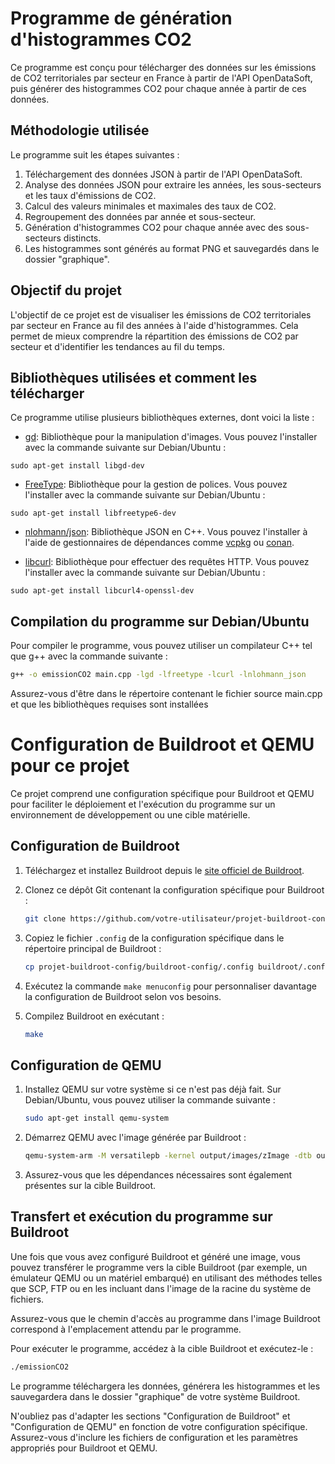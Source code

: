 # Programme de génération d'histogrammes CO2

Ce programme est conçu pour télécharger des données sur les émissions de CO2 territoriales par secteur en France à partir de l'API OpenDataSoft, puis générer des histogrammes CO2 pour chaque année à partir de ces données.

## Méthodologie utilisée

Le programme suit les étapes suivantes :

1. Téléchargement des données JSON à partir de l'API OpenDataSoft.
2. Analyse des données JSON pour extraire les années, les sous-secteurs et les taux d'émissions de CO2.
3. Calcul des valeurs minimales et maximales des taux de CO2.
4. Regroupement des données par année et sous-secteur.
5. Génération d'histogrammes CO2 pour chaque année avec des sous-secteurs distincts.
6. Les histogrammes sont générés au format PNG et sauvegardés dans le dossier "graphique".

## Objectif du projet

L'objectif de ce projet est de visualiser les émissions de CO2 territoriales par secteur en France au fil des années à l'aide d'histogrammes. Cela permet de mieux comprendre la répartition des émissions de CO2 par secteur et d'identifier les tendances au fil du temps.

## Bibliothèques utilisées et comment les télécharger

Ce programme utilise plusieurs bibliothèques externes, dont voici la liste :

- [gd](https://libgd.github.io/): Bibliothèque pour la manipulation d'images. Vous pouvez l'installer avec la commande suivante sur Debian/Ubuntu :
```
sudo apt-get install libgd-dev
```

- [FreeType](https://www.freetype.org/): Bibliothèque pour la gestion de polices. Vous pouvez l'installer avec la commande suivante sur Debian/Ubuntu :
```
sudo apt-get install libfreetype6-dev
```
- [nlohmann/json](https://github.com/nlohmann/json): Bibliothèque JSON en C++. Vous pouvez l'installer à l'aide de gestionnaires de dépendances comme [vcpkg](https://github.com/microsoft/vcpkg) ou [conan](https://conan.io/).

- [libcurl](https://curl.se/libcurl/): Bibliothèque pour effectuer des requêtes HTTP. Vous pouvez l'installer avec la commande suivante sur Debian/Ubuntu :
```
sudo apt-get install libcurl4-openssl-dev
```


## Compilation du programme sur Debian/Ubuntu

Pour compiler le programme, vous pouvez utiliser un compilateur C++ tel que g++ avec la commande suivante :

```bash
g++ -o emissionCO2 main.cpp -lgd -lfreetype -lcurl -lnlohmann_json
```

Assurez-vous d'être dans le répertoire contenant le fichier source main.cpp et que les bibliothèques requises sont installées

# Configuration de Buildroot et QEMU pour ce projet

Ce projet comprend une configuration spécifique pour Buildroot et QEMU pour faciliter le déploiement et l'exécution du programme sur un environnement de développement ou une cible matérielle.

## Configuration de Buildroot

1. Téléchargez et installez Buildroot depuis le [site officiel de Buildroot](https://buildroot.org/).

2. Clonez ce dépôt Git contenant la configuration spécifique pour Buildroot :

    ```bash
    git clone https://github.com/votre-utilisateur/projet-buildroot-config.git
    ```

3. Copiez le fichier `.config` de la configuration spécifique dans le répertoire principal de Buildroot :

    ```bash
    cp projet-buildroot-config/buildroot-config/.config buildroot/.config
    ```

4. Exécutez la commande `make menuconfig` pour personnaliser davantage la configuration de Buildroot selon vos besoins.

5. Compilez Buildroot en exécutant :

    ```bash
    make
    ```

## Configuration de QEMU

1. Installez QEMU sur votre système si ce n'est pas déjà fait. Sur Debian/Ubuntu, vous pouvez utiliser la commande suivante :

    ```bash
    sudo apt-get install qemu-system
    ```

2. Démarrez QEMU avec l'image générée par Buildroot :

    ```bash
    qemu-system-arm -M versatilepb -kernel output/images/zImage -dtb output/images/versatile-pb.dtb -drive file=output/images/rootfs.ext2,if=scsi -append "root=/dev/sda console=ttyAMA0" -serial stdio
    ```

3. Assurez-vous que les dépendances nécessaires sont également présentes sur la cible Buildroot.

## Transfert et exécution du programme sur Buildroot

Une fois que vous avez configuré Buildroot et généré une image, vous pouvez transférer le programme vers la cible Buildroot (par exemple, un émulateur QEMU ou un matériel embarqué) en utilisant des méthodes telles que SCP, FTP ou en les incluant dans l'image de la racine du système de fichiers.

Assurez-vous que le chemin d'accès au programme dans l'image Buildroot correspond à l'emplacement attendu par le programme.

Pour exécuter le programme, accédez à la cible Buildroot et exécutez-le :

```bash
./emissionCO2
```

Le programme téléchargera les données, générera les histogrammes et les sauvegardera dans le dossier "graphique" de votre système Buildroot.

N'oubliez pas d'adapter les sections "Configuration de Buildroot" et "Configuration de QEMU" en fonction de votre configuration spécifique. Assurez-vous d'inclure les fichiers de configuration et les paramètres appropriés pour Buildroot et QEMU.




